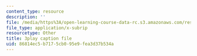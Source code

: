 ```yaml
---
content_type: resource
description: ''
file: /media/https%3A/open-learning-course-data-rc.s3.amazonaws.com/res-14-001-abdul-latif-jameel-poverty-action-lab-executive-training-evaluating-social-programs-2009-spring-2009/86814ec5b7175cb095e9fea3d37b534a_a7sDTYmqdSY.vtt
file_type: application/x-subrip
resourcetype: Other
title: 3play caption file
uid: 86814ec5-b717-5cb0-95e9-fea3d37b534a
---
```

